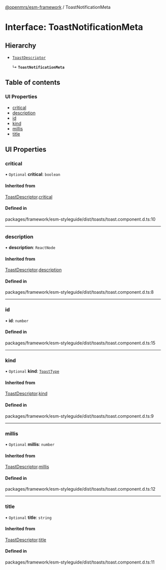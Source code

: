 [@openmrs/esm-framework](../API.md) / ToastNotificationMeta

# Interface: ToastNotificationMeta

## Hierarchy

- [`ToastDescriptor`](ToastDescriptor.md)

  ↳ **`ToastNotificationMeta`**

## Table of contents

### UI Properties

- [critical](ToastNotificationMeta.md#critical)
- [description](ToastNotificationMeta.md#description)
- [id](ToastNotificationMeta.md#id)
- [kind](ToastNotificationMeta.md#kind)
- [millis](ToastNotificationMeta.md#millis)
- [title](ToastNotificationMeta.md#title)

## UI Properties

### critical

• `Optional` **critical**: `boolean`

#### Inherited from

[ToastDescriptor](ToastDescriptor.md).[critical](ToastDescriptor.md#critical)

#### Defined in

packages/framework/esm-styleguide/dist/toasts/toast.component.d.ts:10

___

### description

• **description**: `ReactNode`

#### Inherited from

[ToastDescriptor](ToastDescriptor.md).[description](ToastDescriptor.md#description)

#### Defined in

packages/framework/esm-styleguide/dist/toasts/toast.component.d.ts:8

___

### id

• **id**: `number`

#### Defined in

packages/framework/esm-styleguide/dist/toasts/toast.component.d.ts:15

___

### kind

• `Optional` **kind**: [`ToastType`](../API.md#toasttype)

#### Inherited from

[ToastDescriptor](ToastDescriptor.md).[kind](ToastDescriptor.md#kind)

#### Defined in

packages/framework/esm-styleguide/dist/toasts/toast.component.d.ts:9

___

### millis

• `Optional` **millis**: `number`

#### Inherited from

[ToastDescriptor](ToastDescriptor.md).[millis](ToastDescriptor.md#millis)

#### Defined in

packages/framework/esm-styleguide/dist/toasts/toast.component.d.ts:12

___

### title

• `Optional` **title**: `string`

#### Inherited from

[ToastDescriptor](ToastDescriptor.md).[title](ToastDescriptor.md#title)

#### Defined in

packages/framework/esm-styleguide/dist/toasts/toast.component.d.ts:11

